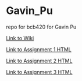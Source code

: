 # Gavin_Pu
repo for bcb420 for Gavin Pu

[Link to Wiki](https://github.com/bcb420-2024/Gavin_Pu/wiki)

[Link to Assignment 1 HTML](https://github.com/bcb420-2024/Gavin_Pu/blob/main/A1_Gavin_Pu.nb.html)

[Link to Assignment 2 HTML](https://github.com/bcb420-2024/Gavin_Pu/blob/main/A2_Gavin_Pu.nb.html)

[Link to Assignment 3 HTML](https://github.com/bcb420-2024/Gavin_Pu/blob/main/A3_Gavin_Pu.nb.html)
